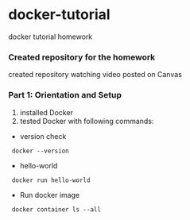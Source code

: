 # docker-tutorial
docker tutorial homework

### Created repository for the homework
created repository watching video posted on Canvas 

### Part 1: Orientation and Setup
1. installed Docker
2. tested Docker with following commands: 
  
- version check

 ```
  docker --version
 ```

- hello-world

 ```
  docker run hello-world  
 ```

- Run docker image 

 ```
  docker container ls --all
 ```
